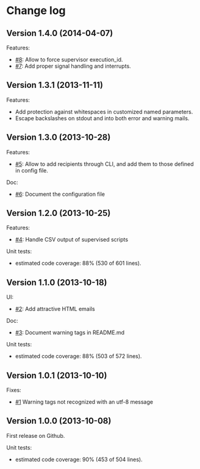 Change log
==========

## Version 1.4.0 (2014-04-07)

Features:

  - [#8](https://github.com/geoffroy-aubry/Supervisor/issues/8): Allow to force supervisor execution_id.
  - [#7](https://github.com/geoffroy-aubry/Supervisor/issues/7): Add proper signal handling and interrupts.

## Version 1.3.1 (2013-11-11)

Features:

  - Add protection against whitespaces in customized named parameters.
  - Escape backslashes on stdout and into both error and warning mails.

## Version 1.3.0 (2013-10-28)

Features:

  - [#5](https://github.com/geoffroy-aubry/Supervisor/issues/5): Allow to add recipients through CLI,
    and add them to those defined in config file.

Doc:

  - [#6](https://github.com/geoffroy-aubry/Supervisor/issues/6): Document the configuration file

## Version 1.2.0 (2013-10-25)

Features:

  - [#4](https://github.com/geoffroy-aubry/Supervisor/issues/4): Handle CSV output of supervised scripts

Unit tests:

  - estimated code coverage: 88% (530 of 601 lines).

## Version 1.1.0 (2013-10-18)

UI:

  - [#2](https://github.com/geoffroy-aubry/Supervisor/issues/2): Add attractive HTML emails

Doc:

  - [#3](https://github.com/geoffroy-aubry/Supervisor/issues/3): Document warning tags in README.md

Unit tests:

  - estimated code coverage: 88% (503 of 572 lines).

## Version 1.0.1 (2013-10-10)

Fixes:

  - [#1](https://github.com/geoffroy-aubry/Supervisor/issues/1) Warning tags not recognized with an utf-8 message

## Version 1.0.0 (2013-10-08)

First release on Github.

Unit tests:

  - estimated code coverage: 90% (453 of 504 lines).
